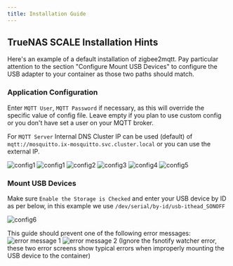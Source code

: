 ```yaml
---
title: Installation Guide
---
```


## TrueNAS SCALE Installation Hints

Here's an example of a default installation of zigbee2mqtt. Pay particular attention to the section "Configure Mount USB Devices" to configure the USB adapter to your container as those two paths should match. 

### Application Configuration

Enter `MQTT User`, `MQTT Password` if necessary, as this will override the specific value of config file. Leave empty if you plan to use custom config or you don't have set a user on your MQTT broker.

For `MQTT Server` Internal DNS Cluster IP can be used (default) of `mqtt://mosquitto.ix-mosquitto.svc.cluster.local` or you can use the external IP.

![config1](images/config1.png)
![config1](images/config1.png)
![config2](images/config2.png)
![config3](images/config3.png)
![config4](images/config4.png)
![config5](images/config5.png)

### Mount USB Devices

Make sure `Enable the Storage is Checked` and enter your USB device by ID as per below, in this example we use `/dev/serial/by-id/usb-ithead_SONOFF`

![config6](images/config6.png)

This guide should prevent one of the following error messages:
![error message 1](images/error_log1.png)
![error message 2](images/error_log2.png)
(Ignore the fsnotify watcher error, these two error screens show typical errors when improperly mounting the USB device to the container)
